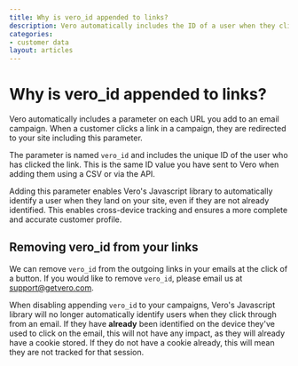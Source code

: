 ```yaml
---
title: Why is vero_id appended to links?
description: Vero automatically includes the ID of a user when they click a link in your emails in order to track them cross-device.
categories:
- customer data
layout: articles
---
```


# Why is vero_id appended to links?

Vero automatically includes a parameter on each URL you add to an email campaign. When a customer clicks a link in a campaign, they are redirected to your site including this parameter.

The parameter is named `vero_id` and includes the unique ID of the user who has clicked the link. This is the same ID value you have sent to Vero when adding them using a CSV or via the API.

Adding this parameter enables Vero's Javascript library to automatically identify a user when they land on your site, even if they are not already identified. This enables cross-device tracking and ensures a more complete and accurate customer profile.

## Removing vero_id from your links

We can remove `vero_id` from the outgoing links in your emails at the click of a button. If you would like to remove `vero_id`, please email us at [support@getvero.com](mailto:support@getvero.com).

When disabling appending `vero_id` to your campaigns, Vero's Javascript library will no longer automatically identify users when they click through from an email. If they have <strong>already</strong> been identified on the device they've used to click on the email, this will not have any impact, as they will already have a cookie stored. If they do not have a cookie already, this will mean they are not tracked for that session.
